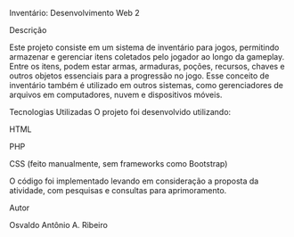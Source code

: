Inventário: Desenvolvimento Web 2


Descrição


Este projeto consiste em um sistema de inventário para jogos, permitindo armazenar e gerenciar itens coletados pelo jogador ao longo da gameplay. Entre os itens, podem estar armas, armaduras, poções, recursos, chaves e outros objetos essenciais para a progressão no jogo.
Esse conceito de inventário também é utilizado em outros sistemas, como gerenciadores de arquivos em computadores, nuvem e dispositivos móveis.


Tecnologias Utilizadas
O projeto foi desenvolvido utilizando:


HTML

PHP

CSS (feito manualmente, sem frameworks como Bootstrap)


O código foi implementado levando em consideração a proposta da atividade, com pesquisas e consultas para aprimoramento.

Autor

Osvaldo Antônio A. Ribeiro
